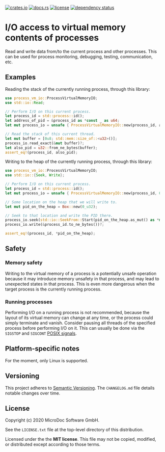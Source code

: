 [![crates.io](https://img.shields.io/crates/v/process_vm_io.svg)](https://crates.io/crates/process_vm_io)
[![docs.rs](https://docs.rs/process_vm_io/badge.svg)](https://docs.rs/process_vm_io)
[![license](https://img.shields.io/github/license/mdcssw/process_vm_io?color=black)](https://raw.githubusercontent.com/mdcssw/process_vm_io/master/LICENSE.txt)
[![dependency status](https://deps.rs/crate/process_vm_io/1.0.0/status.svg)](https://deps.rs/crate/process_vm_io/1.0.0)

# I/O access to virtual memory contents of processes

Read and write data from/to the current process and other processes.
This can be used for process monitoring, debugging, testing, communication, etc.

## Examples

Reading the stack of the currently running process, through this library:

```rust
use process_vm_io::ProcessVirtualMemoryIO;
use std::io::Read;

// Perform I/O on this current process.
let process_id = std::process::id();
let address_of_pid = &process_id as *const _ as u64;
let mut process_io = unsafe { ProcessVirtualMemoryIO::new(process_id, address_of_pid) }?;

// Read the stack of this current thread.
let mut buffer = [0u8; std::mem::size_of::<u32>()];
process_io.read_exact(&mut buffer)?;
let also_pid = u32::from_ne_bytes(buffer);
assert_eq!(process_id, also_pid);
```

Writing to the heap of the currently running process, through this library:

```rust
use process_vm_io::ProcessVirtualMemoryIO;
use std::io::{Seek, Write};

// Perform I/O on this current process.
let process_id = std::process::id();
let mut process_io = unsafe { ProcessVirtualMemoryIO::new(process_id, 0) }?;

// Some location on the heap that we will write to.
let mut pid_on_the_heap = Box::new(0_u32);

// Seek to that location and write the PID there.
process_io.seek(std::io::SeekFrom::Start(pid_on_the_heap.as_mut() as *mut _ as u64))?;
process_io.write(&process_id.to_ne_bytes())?;

assert_eq!(process_id, *pid_on_the_heap);
```

## Safety

### Memory safety

Writing to the virtual memory of a process is a potentially unsafe
operation because it may introduce memory unsafety in that process,
and may lead to unexpected states in that process. This is even more
dangerous when the target process is the currently running process.

### Running processes

Performing I/O on a running process is not recommended, because the
layout of its virtual memory can change at any time, or the process
could simply terminate and vanish.
Consider pausing all threads of the specified process before performing
I/O on it. This can usually be done via the `SIGSTOP` and `SIGCONT`
[POSIX signals](https://pubs.opengroup.org/onlinepubs/9699919799/basedefs/signal.h.html).

## Platform-specific notes

For the moment, only Linux is supported.

## Versioning

This project adheres to [Semantic Versioning](https://semver.org/spec/v2.0.0.html).
The `CHANGELOG.md` file details notable changes over time.

## License

Copyright (c) 2020 MicroDoc Software GmbH.

See the `LICENSE.txt` file at the top-level directory of this distribution.

Licensed under the the **MIT license**. This file may not be copied, modified, or distributed except according to those terms.
